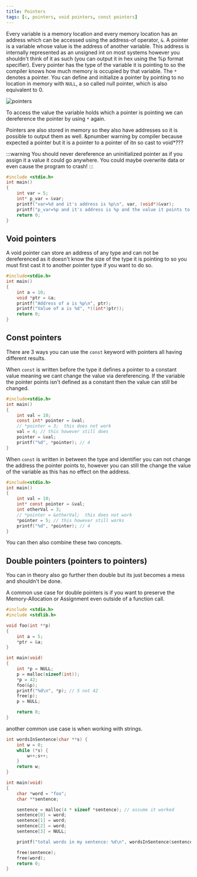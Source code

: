 ```yaml
---
title: Pointers
tags: [c, pointers, void pointers, const pointers]
---
```


Every variable is a memory location and every memory location has an address which can be accessed using the address-of operator, `&`. A pointer is a variable whose value is the address of another variable. This address is internally represented as an unsigned int on most systems however you shouldn't think of it as such (you can output it in hex using the %p format specifier). Every pointer has the type of the variable it is pointing to so the compiler knows how much memory is occupied by that variable. The `*` denotes a pointer. You can define and initialize a pointer by pointing to no location in memory with `NULL`, a so called null pointer, which is also equivalent to 0.

![pointers](/img/programming/pointers.png)

To access the value the variable holds which a pointer is pointing we can dereference the pointer by using `*` again.

Pointers are also stored in memory so they also have addresses so it is possible to output them as well. &pnumber warning by compiler because expected a pointer but it is a pointer to a pointer of itn so cast to void\*???

:::warning
You should never dereference an uninitialized pointer as if you assign it a value it could go anywhere. You could maybe overwrite data or even cause the program to crash!
:::

```c
#include <stdio.h>
int main()
{
    int var = 5;
    int* p_var = &var;
    printf("var=%d and it's address is %p\n", var, (void*)&var);
    printf("p_var=%p and it's address is %p and the value it points to is %d", (void*)p_var, (void*)&p_var, *p_var);
    return 0;
}
```

## Void pointers

A void pointer can store an address of any type and can not be dereferenced as it doesn't know the size of the type it is pointing to so you must first cast it to another pointer type if you want to do so.

```c
#include<stdio.h>
int main()
{
    int a = 10;
    void *ptr = &a;
    printf("Address of a is %p\n", ptr);
    printf("Value of a is %d", *((int*)ptr));
    return 0;
}
```

## Const pointers

There are 3 ways you can use the `const` keyword with pointers all having different results.

When `const` is written before the type it defines a pointer to a constant value meaning we cant change the value via dereferencing. If the variable the pointer points isn't defined as a constant then the value can still be changed.

```c
#include<stdio.h>
int main()
{
    int val = 10;
    const int* pointer = &val;
    // *pointer = 3;  this does not work
    val = 4; // this however still does
    pointer = &val;
    printf("%d", *pointer); // 4
}
```

When `const` is written in between the type and identifier you can not change the address the pointer points to, however you can still the change the value of the variable as this has no effect on the address.

```c
#include<stdio.h>
int main()
{
    int val = 10;
    int* const pointer = &val;
    int otherVal = 3;
    // *pointer = &otherVal;  this does not work
    *pointer = 5; // this however still works
    printf("%d", *pointer); // 4
}
```

You can then also combine these two concepts.

## Double pointers (pointers to pointers)

You can in theory also go further then double but its just becomes a mess and shouldn't be done.

A common use case for double pointers is if you want to preserve the Memory-Allocation or Assignment even outside of a function call.

```c
#include <stdio.h>
#include <stdlib.h>

void foo(int **p)
{
    int a = 5;
    *ptr = &a;
}

int main(void)
{
    int *p = NULL;
    p = malloc(sizeof(int));
    *p = 42;
    foo(&p);
    printf("%d\n", *p); // 5 not 42
    free(p);
    p = NULL;

    return 0;
}
```

another common use case is when working with strings.

```c
int wordsInSentence(char **s) {
    int w = 0;
    while (*s) {
        w++;s++;
    }
    return w;
}

int main(void)
{
    char *word = "foo";
    char **sentence;

    sentence = malloc(4 * sizeof *sentence); // assume it worked
    sentence[0] = word;
    sentence[1] = word;
    sentence[2] = word;
    sentence[3] = NULL;

    printf("total words in my sentence: %d\n", wordsInSentence(sentence));

    free(sentence);
    free(word);
    return 0;
}
```
